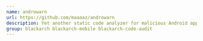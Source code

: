 ```yaml
---
name: androwarn
url: https://github.com/maaaaz/androwarn
description: Yet another static code analyzer for malicious Android applications.
group: blackarch blackarch-mobile blackarch-code-audit
---
```

